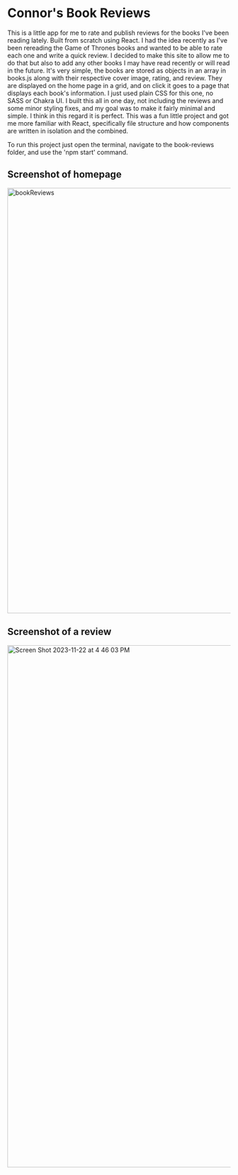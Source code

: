# Connor's Book Reviews

This is a little app for me to rate and publish reviews for the books I've been reading lately. Built from scratch using React. I had the idea recently as I've been rereading the Game of Thrones books and wanted to be able to rate each one and write a quick review. I decided to make this site to allow me to do that but also to add any other books I may have read recently or will read in the future. It's very simple, the books are stored as objects in an array in books.js along with their respective cover image, rating, and review. They are displayed on the home page in a grid, and on click it goes to a page that displays each book's information. I just used plain CSS for this one, no SASS or Chakra UI. I built this all in one day, not including the reviews and some minor styling fixes, and my goal was to make it fairly minimal and simple. I think in this regard it is perfect. This was a fun little project and got me more familiar with React, specifically file structure and how components are written in isolation and the combined.

To run this project just open the terminal, navigate to the book-reviews folder, and use the 'npm start' command.

## Screenshot of homepage
<img width="958" alt="bookReviews" src="https://github.com/cto234/book-reviews/assets/112995544/7f10d312-7c46-41a3-b51c-9d8ae527f5cc">

## Screenshot of a review
<img width="1176" alt="Screen Shot 2023-11-22 at 4 46 03 PM" src="https://github.com/cto234/book-reviews/assets/112995544/c5fec77b-82ca-49de-a1a9-a25f8b913f9f">
